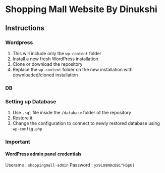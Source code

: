 # Shopping Mall Website By Dinukshi

## Instructions

### Wordpress
1. This will include only the `wp-content` folder
2. Install a new fresh WordPress installation
3. Clone or download the repository
4. Replace the `wp-content` folder on the new installation with downloaded/cloned installation


### DB

### Setting up Database
1. Use `.sql` file inside the `/database` folder of the repository
2. Restore it 
3. Change the configuration to connect to newly restored database using `wp-config.php`

### Important


#### WordPress admin panel credentials
Userame : `shoppingmall-admin`
Password : `yx9LO9N9cB8i^HSpU(`